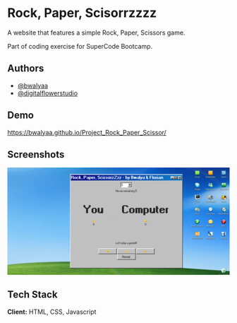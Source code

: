 # Rock, Paper, Scisorrzzzz

A website that features a simple Rock, Paper, Scissors game.

Part of coding exercise for SuperCode Bootcamp.

## Authors

- [@bwalyaa](https://github.com/Bwalyaa)
- [@digitalflowerstudio](https://www.github.com/digitalflowerstudio)

## Demo

https://bwalyaa.github.io/Project_Rock_Paper_Scissor/

## Screenshots

![App Screenshot](./assets/img/screen.png)

## Tech Stack

**Client:** HTML, CSS, Javascript
